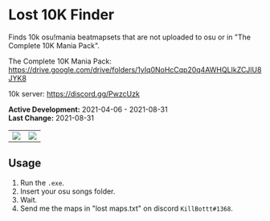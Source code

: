 # Lost 10K Finder
Finds 10k osu!mania beatmapsets that are not uploaded to osu or in "The Complete 10K Mania Pack".

The Complete 10K Mania Pack: https://drive.google.com/drive/folders/1yIq0NoHcCqp20q4AWHQLIkZCJlU8JYK8

10k server: https://discord.gg/PwzcUzk

**Active Development:** 2021-04-06 - 2021-08-31<br>
**Last Change:** 2021-08-31<br>

| | |
| :---: | :---: |
| ![](/Screenshots/.png) | ![](/Screenshots/.png) |

## Usage
1. Run the `.exe`.
2. Insert your osu songs folder.
3. Wait.
4. Send me the maps in "lost maps.txt" on discord `KillBottt#1368`.
